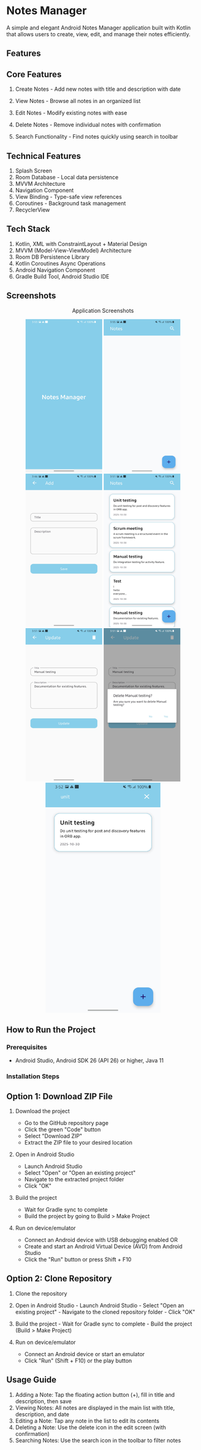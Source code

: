# Notes Manager

A simple and elegant Android Notes Manager application built with Kotlin that allows users to create, view, edit, and manage their notes efficiently.

## Features
## Core Features
  1. Create Notes - Add new notes with title and description with date

  2. View Notes - Browse all notes in an organized list

  3. Edit Notes - Modify existing notes with ease

  4. Delete Notes - Remove individual notes with confirmation

  5. Search Functionality - Find notes quickly using search in toolbar

## Technical Features
  1. Splash Screen
  2. Room Database - Local data persistence
  3. MVVM Architecture
  4. Navigation Component
  5. View Binding - Type-safe view references
  6. Coroutines - Background task management
  7. RecyclerView

## Tech Stack
  1. Kotlin, XML with ConstraintLayout + Material Design
  2. MVVM (Model-View-ViewModel) Architecture
  3. Room DB Persistence Library
  4. Kotlin Coroutines Async Operations	
  5. Android Navigation Component
  6. Gradle Build Tool, Android Studio IDE

## Screenshots

<div align="center">
Application Screenshots

<img src="https://github.com/Chandanaachandu/KotlinProject/blob/136530efe8ecf08b89ecce40ede0d0c7bdcd68b9/Splash_Screen.jpg" width="200" height="400" alt="Splash Screen" />	<img src="https://github.com/Chandanaachandu/KotlinProject/blob/94578c8558b7dbdefa538c5187b09c2cc6b9ecff/Home_Screen.jpg" width="200" height="400" alt="Home Screen" />	<img src="https://github.com/Chandanaachandu/KotlinProject/blob/94578c8558b7dbdefa538c5187b09c2cc6b9ecff/AddNote_Screen.jpg" width="200" height="400" alt="Add Note Screen" />
<img src="https://github.com/Chandanaachandu/KotlinProject/blob/94578c8558b7dbdefa538c5187b09c2cc6b9ecff/NotesList_Screen.jpg" width="200" height="400" alt="Notes List Screen" />	<img src="https://github.com/Chandanaachandu/KotlinProject/blob/94578c8558b7dbdefa538c5187b09c2cc6b9ecff/UpdateNote_Screen.jpg" width="200" height="400" alt="Update Note Screen" />	<img src="https://github.com/Chandanaachandu/KotlinProject/blob/94578c8558b7dbdefa538c5187b09c2cc6b9ecff/DeleteNote_Screen.jpg" width="200" height="400" alt="Delete Note Screen" />
<img src="https://github.com/Chandanaachandu/KotlinProject/blob/94578c8558b7dbdefa538c5187b09c2cc6b9ecff/SearchNote_Functionality.jpg" width="300" height="600" alt="Search Functionality" /></div>


## How to Run the Project
### Prerequisites
- Android Studio, Android SDK 26 (API 26) or higher, Java 11

### Installation Steps
## Option 1: Download ZIP File
  1. Download the project
     - Go to the GitHub repository page
     - Click the green "Code" button
     - Select "Download ZIP"
     - Extract the ZIP file to your desired location

  2. Open in Android Studio
     - Launch Android Studio
     - Select "Open" or "Open an existing project"
     - Navigate to the extracted project folder
     - Click "OK"

  3. Build the project
     - Wait for Gradle sync to complete 
     - Build the project by going to Build > Make Project
     
  4. Run on device/emulator
     - Connect an Android device with USB debugging enabled OR
     - Create and start an Android Virtual Device (AVD) from Android Studio
     - Click the "Run" button or press Shift + F10
  
## Option 2: Clone Repository 
  1. Clone the repository
  
  2. Open in Android Studio
    - Launch Android Studio
    - Select "Open an existing project"
    - Navigate to the cloned repository folder
    - Click "OK"

  3. Build the project
    - Wait for Gradle sync to complete
    - Build the project (Build > Make Project)

  4. Run on device/emulator
     - Connect an Android device or start an emulator
     - Click "Run" (Shift + F10) or the play button

## Usage Guide
  1. Adding a Note: Tap the floating action button (+), fill in title and description, then save
  2. Viewing Notes: All notes are displayed in the main list with title, description, and date
  3. Editing a Note: Tap any note in the list to edit its contents
  4. Deleting a Note: Use the delete icon in the edit screen (with confirmation)
  5. Searching Notes: Use the search icon in the toolbar to filter notes
